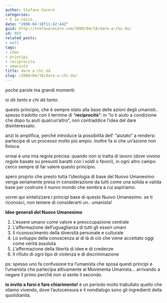 ```yaml
---
author: Stefano Cecere
categories:
- E io cecio..
date: "2008-04-18T11:42:44Z"
guid: http://stefanocecere.com/2008/04/18/dare-a-chi-da/
id: 883
related_posts:
- null
tags:
- idee
- principi
- reciprocita
- umanista
title: dare a chi dà
slug: /2008/04/18/dare-a-chi-da/
---
```


poche parole ma grandi momenti:

_io dò tanto e chi dà tanto._

questo principio, che è sempre stato alla base delle azioni degli umanisti.. spesso tradotto con il termine di &#8220;**reciprocità**&#8220;: in &#8220;io ti aiuto a condizione che dopo tu aiuti qualcun&#8217;altro&#8221;, non contraddice l&#8217;idea del dare disinteressato.
  
anzi lo amplifica, perché introduce la possibilità dell&#8217; &#8220;aiutato&#8221; a rendersi partecipe di un processo molto più ampio. inoltre fa si che un&#8217;azione non finisca.

ormai è una mia regola precisa: quando non si tratta di lavoro (dove vivono regole basate su presunti baratti con i soldi o favori), in ogni altro campo cerco sempre di far valere questo principio.

spero proprio che presto tutta l&#8217;ideologia di base del Nuovo Umanesimo venga seriamente presa in considerazione da tutti come una solida e valida base per costruire il nuovo mondo che sembra a cui aspiriamo.

vorrei qui sintetizzare i principi base di questo Nuovo Umanesimo. se ti riconosci, non temere di considerarti un.. umanista!

**Idee generali del Nuovo Umanesimo**

  1. L&#8217;essere umano come valore e preoccupazione centrale
  2. L&#8217;affermazione dell&#8217;uguaglianza di tutti gli esseri umani
  3. Il riconoscimento della diversità personale e culturale
  4. Lo sviluppo della conoscenza al di là di ciò che viene accettato oggi come verità assoluta
  5. L&#8217;affermazione della libertà di idee e di credenze
  6. Il rifiuto di ogni tipo di violenza e di discriminazione

ps: spesso uno fa confusione tra l&#8217;umanista che sposa questi principi e l&#8217;umanista che partecipa attivamente al Movimenta Umanista&#8230; arrivando a negare il primo perché non si sente il secondo.
  
**io invito a farsi e fare chiarimento!** è un periodo molto trabullato quello che stiamo vivendo, dove l&#8217;autocensura e il nondialogo sono gli ingredienti della quotidianità.